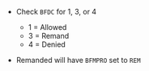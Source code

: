 - Check `BFDC` for 1, 3, or 4
  - 1 = Allowed
  - 3 = Remand
  - 4 = Denied

- Remanded will have `BFMPRO` set to `REM`
